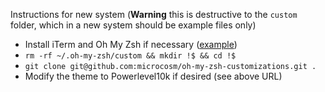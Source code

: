 Instructions for new system (**Warning** this is destructive to the `custom` folder, which in a new system should be example files only)
- Install iTerm and Oh My Zsh if necessary ([example](https://gist.github.com/kevin-smets/8568070))
- `rm -rf ~/.oh-my-zsh/custom && mkdir !$ && cd !$`
- `git clone git@github.com:microcosm/oh-my-zsh-customizations.git .`
- Modify the theme to Powerlevel10k if desired (see above URL)
